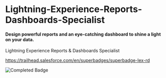 # Lightning-Experience-Reports-Dashboards-Specialist 
#### Design powerful reports and an eye-catching dashboard to shine a light on your data.

Lightning Experience Reports & Dashboards Specialist

https://trailhead.salesforce.com/en/superbadges/superbadge-lex-rd

![Completed Badge](https://github.com/Londoner1234/Lightning-Experience-Reports-Dashboards-Specialist/blob/master/img/completed.png)
